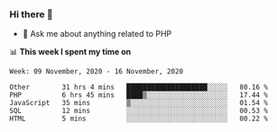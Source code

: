 ### Hi there 👋

<!--
**mustafaculban/mustafaculban** is a ✨ _special_ ✨ repository because its `README.md` (this file) appears on your GitHub profile.

Here are some ideas to get you started:

- 🌱 I’m currently learning ...
- 👯 I’m looking to collaborate on ...
- 🤔 I’m looking for help with ...
- 📫 How to reach me: ...
- 😄 Pronouns: ...
- ⚡ Fun fact: ...

-->
- 💬 Ask me about anything related to PHP


📊 **This week I spent my time on**
<!--START_SECTION:waka-->
```text
Week: 09 November, 2020 - 16 November, 2020

Other        31 hrs 4 mins   ████████████████████░░░░░   80.16 % 
PHP          6 hrs 45 mins   ████▒░░░░░░░░░░░░░░░░░░░░   17.44 % 
JavaScript   35 mins         ▒░░░░░░░░░░░░░░░░░░░░░░░░   01.54 % 
SQL          12 mins         ░░░░░░░░░░░░░░░░░░░░░░░░░   00.53 % 
HTML         5 mins          ░░░░░░░░░░░░░░░░░░░░░░░░░   00.22 % 
```
<!--END_SECTION:waka-->
